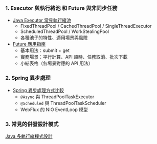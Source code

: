 ### 1. Executor 與執行緒池 和 Future 與非同步任務
- [Java Executor 常見執行緒池](src/main/java/com/javaBasic/javaBasic/threadpool)
    - FixedThreadPool / CachedThreadPool / SingleThreadExecutor
    - ScheduledThreadPool / WorkStealingPool
    - 各種池子的特性、適用場景與風險
- [Future 應用指南]()
    - 基本用法：submit + get
    - 實務場景：平行計算、API 超時、任務取消、批次下載
    - 小結表格（各場景對應的 API 用法）

### 2. Spring 異步處理
- [Spring 異步處理方式比較](src/Spring異步處理方式比較表/readme.md)
    - `@Async` 與 ThreadPoolTaskExecutor
    - `@Scheduled` 與 ThreadPoolTaskScheduler
    - WebFlux 的 NIO EventLoop 模型  

### 3. 常見的併發設計模式
  [Java 多執行緒程式設計](src/main/java/com/javaBasic/javaBasic/concurrent)